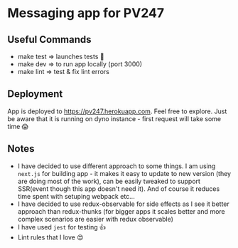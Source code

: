 # Messaging app for PV247

## Useful Commands
- make test => launches tests 💪
- make dev  => to run app locally (port 3000)
- make lint => test & fix lint errors

## Deployment
App is deployed to https://pv247.herokuapp.com. Feel free to explore. Just be aware that it is running on dyno instance - first request will take some time 😱

## Notes
- I have decided to use different approach to some things. I am using `next.js` for building app - it makes it easy to update to new version (they are doing most of the work), can be easily tweaked to support SSR(event though this app doesn't need it). And of course it reduces time spent with setuping webpack etc...
- I have decided to use redux-observable for side effects as I see it better approach than redux-thunks (for bigger apps it scales better and more complex scenarios are easier with redux observable)
- I have used `jest` for testing 👍
- Lint rules that I love 😍
